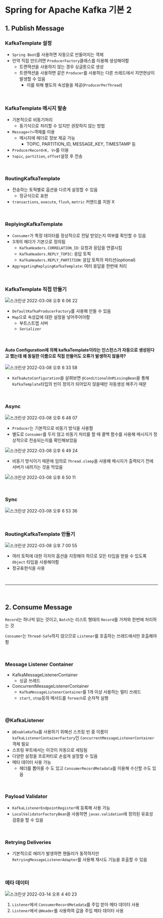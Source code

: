 # Spring for Apache Kafka 기본 2

## 1. Publish Message

### KafkaTemplate 설정
- `Spring Boot`를 사용하면 자동으로 만들어지는 객체
- 만약 직접 만드려면 `ProducerFactory`클래스를 이용해 생성해야함
	- 트랜잭션을 사용하지 않는 경우 싱글톤으로 생성
	- 트랜잭션을 사용하면 같은 `Producer`를 사용하는 다른 쓰레드에서 지연현상이 발생할 수 있음
		- 이를 위해 별도의 속성들을 제공(`ProducerPerThread`)

<br>

### KafkaTemplate 메시지 발송
- 기본적으로 비동기처리
	- 동기식으로 처리할 수 있지만 권장하지 않는 방법
- `Message<?>`객체를 이용
	- 메시지에 헤더로 정보 제공 가능
		- TOPIC, PARTITION_ID, MESSAGE_KEY, TIMESTAMP 등
- `ProducerRecord<K, V>`를 이용
- `topic`,  `partition`,  `offset`설정 후 전송

<br>

### RoutingKafkaTemplate
- 전송하는 토픽별로 옵션을 다르게 설정할 수 있음
	- 정규식으로 표현
- `transactions`, `execute`, `flush`, `metric` 커맨드를 지원 X

<br>

### ReplyingKafkaTemplate
- `Consumer`가 특정 데이터를 정상적으로 전달 받았는지 여부를 확인할 수 있음
- 3개의 헤더가 기본으로 정의됨
	- `KafkaHeaders.CORRELATION_ID`: 요청과 응답을 연결시킴
	- `KafkaHeaders.REPLY_TOPIC`: 응답 토픽
	- `KafkaHeaders.REPLY_PARTITION`: 응답 토픽의 파티션(optional)
- `AggregatingReplyingKafkaTemplate`: 여러 응답을 한번에 처리

<br>

### KafkaTemplate 직접 만들기
![스크린샷 2022-03-08 오후 6 06 22](https://user-images.githubusercontent.com/60773356/158139462-e53348af-d640-4bdc-b4a5-1908bb260c93.png)

- `DefaultKafkaProducerFactory`를 사용해 만들 수 있음
- `Map`으로 속성값에 대한 설정을 넣어주어야함
	- 부트스트랩 서버
	- `Serializer`

<br>

#### Auto Configuration에 의해 kafkaTemplate이라는 인스턴스가 자동으로 생성된다고 했는데 왜 동일한 이름으로 직접 만들어도 오류가 발생하지 않을까?
![스크린샷 2022-03-08 오후 6 33 58](https://user-images.githubusercontent.com/60773356/158139479-a686c92a-92af-446f-b73b-f101ce98edc2.png)

- `KafkaAutoConfiguration`을 살펴보면 `@ConditionalOnMissingBean`을 통해 `KafkaTemplate`타입의 빈이 정의가 되어있지 않을때만 자동생성 해주기 때문


<br>

### Async
![스크린샷 2022-03-08 오후 6 48 07](https://user-images.githubusercontent.com/60773356/158139502-16d9022d-23fb-42af-8cf4-cc29a1456141.png)

- `Producer`는 기본적으로 비동기 방식을 사용함
- 별도로 `Consumer`를 두지 않고 비동기 처리를 할 때 콜백 함수를 사용해 메시지가 정상적으로 전송되는지를 확인해보았음

![스크린샷 2022-03-08 오후 6 49 24](https://user-images.githubusercontent.com/60773356/158139516-67a29999-7a14-4111-94d8-50e930ad4f7e.png)

- 비동기 방식이기 때문에 임의로 `Thread.sleep`을 사용해 메시지가 출력되기 전에 서버가 내려가는 것을 막았음

![스크린샷 2022-03-08 오후 6 50 11](https://user-images.githubusercontent.com/60773356/158139539-56858bba-a297-4fcf-967e-7fd397fd0eb2.png)


<br>


### Sync
![스크린샷 2022-03-08 오후 6 53 36](https://user-images.githubusercontent.com/60773356/158139564-3a0ea047-0748-4cf6-82c3-906bf2b62b1b.png)


<br>

### RoutingKafkaTemplate 만들기
![스크린샷 2022-03-08 오후 7 00 55](https://user-images.githubusercontent.com/60773356/158139573-3fff617a-306c-425e-bac8-d4844a4e1eea.png)

- 여러 토픽에 대한 각자의 옵션을 지정해야 하므로 모든 타입을 받을 수 있도록 `Object` 타입을 사용해야함
- 정규표현식을 사용

<br>


---

<br>

## 2. Consume Message

`Record`는 하나씩 읽는 것이고, `Batch`는 리스트 형태의 `Record`를 가져와 한번에 처리하는 것

`Consumer`는 `Thread-Safe`하지 않으므로 `Listener`를 호출하는 쓰레드에서만 호출해야함

<br>

### Message Listener Container
- KafkaMessageListenerContainer
	- 싱글 쓰레드
- ConcurrentMessageListenerContainer
	- `KafkaMessageListenerContainer`를 1개 이상 사용하는 멀티 쓰레드
	- `start`, `stop`등의 메서드를 `foreach`로 순차적 실행

<br>

### @KafkaListener
- `@EnableKafka`를 사용하기 위해선 스프링 빈 중 이름이 `kafkaListenerContainerFactory`인 `ConcurrentMessageListenerContainer`객체 필요
- 스프링 부트에서는 이것이 자동으로 세팅됨
- 다양한 설정을 프로퍼티로 손쉽게 설정할 수 있음
- 메타 데이터 사용 가능
	- 헤더를 뽑아올 수 도 있고 `ConsumerRecordMetadata`를 이용해 수신할 수도 있음

<br>

### Payload Validator
- `KafkaListenerEndpointRegister`에 등록해 사용 가능
-  `LocalValidatorFactoryBean`을 사용하면  `javax.validation`에 정의된 유효성 검증을 할 수 있음

<br>

### Retrying Deliveries
- 기본적으로 에러가 발생하면 핸들러가 동작하지만 `RetryingMessageListenerAdapter`를 사용해 재시도 기능을 호출할 수 있음

<br>

### 메타 데이터
![스크린샷 2022-03-14 오후 4 40 23](https://user-images.githubusercontent.com/60773356/158139608-3d5466b2-6831-4383-bbe9-7177df2ddd30.png)

1. `Listener`에서 `ConsumerRecordMetadata`를 주입 받아 메타 데이터 사용
2. `Listener`에서 `@Header`를 사용하여 값을 주입 메타 데이터 사용

<br>
